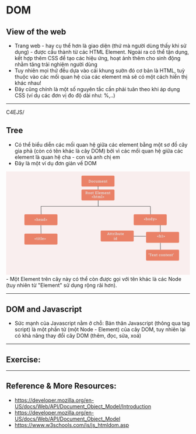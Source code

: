 # DOM
## View of the web
- Trang web - hay cụ thể hơn là giao diện (thứ mà người dùng thấy khi sử dụng) - được cấu thành từ các HTML Element. Ngoài ra có thể tận dụng, kết hợp thêm CSS để tạo các hiệu ứng, hoạt ảnh thêm cho sinh động nhằm tăng trải nghiệm người dùng
- Tuy nhiên mọi thứ đều dựa vào cái khung sườn đó cơ bản là  HTML, tuỳ thuộc vào các mối quan hệ của các element mà sẽ có một cách hiển thị khác nhau!
- Đây cũng chính là một số nguyên tắc cần phải tuân theo khi áp dụng CSS (ví dụ các đơn vị đo độ dài như: %,..)

---
C4EJS/
## Tree
- Có thể biểu diễn các mối quan hệ giữa các element bằng một sơ đồ cây gia phả (còn có tên khác là cây DOM) bởi vì các mối quan hệ giữa các element là quan hệ cha - con và anh chị em
- Đây là một ví dụ đơn giản về DOM
<img src="../sources/C4EJS/C4EJS-Lecture-2.1.png" alt="dom">
- Một Element trên cây này có thể còn được gọi với tên khác là các Node (tuy nhiên từ "Element" sử dụng rộng rãi hơn).

---

## DOM and Javascript
- Sức mạnh của Javascript nằm ở chỗ: Bản thân Javascript (thông qua tag script) là một phần tử (một Node - Element) của cây DOM, tuy nhiên lại có khả năng thay đổi cây DOM (thêm, đọc,  sửa, xoá)

---

## Exercise:

---

## Reference & More Resources: 
* https://developer.mozilla.org/en-US/docs/Web/API/Document_Object_Model/Introduction
* https://developer.mozilla.org/en-US/docs/Web/API/Document_Object_Model
* https://www.w3schools.com/js/js_htmldom.asp
